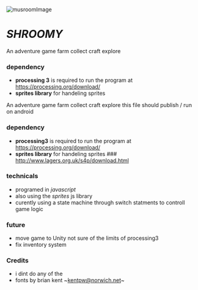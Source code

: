 ![musroomImage](https://encrypted-tbn0.gstatic.com/images?q=tbn:ANd9GcQ48VDKbe9nv4hmwFP_ZSsMXiOvNn7TRs9yWeLy5pVD7Yz7ycF9)


# *SHROOMY* 

An adventure game farm collect craft explore

### dependency 
- **processing 3** is required to run the program at https://processing.org/download/
- **sprites library** for handeling sprites

An adventure game farm collect craft explore this file should publish / run on android 

### dependency 
- **processing3** is required to run the program at https://processing.org/download/
- **sprites library** for handeling sprites ### http://www.lagers.org.uk/s4p/download.html

### technicals

- programed in  *javascript*
- also using the *sprites* js library
- curently using a state machine through switch statments to controll game logic


### future
 - move game to Unity not sure of the limits of processing3
 - fix inventory system


### Credits
* i dint do any of the 
* fonts by brian kent ~kentpw@norwich.net~


